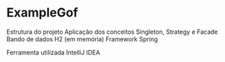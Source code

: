 # ExampleGof
Estrutura do projeto
Aplicação dos conceitos Singleton, Strategy e Facade
Bando de dados H2 (em memória)
Framework Spring

Ferramenta utilizada IntelliJ IDEA
